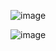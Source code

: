 
![image](https://github.com/user-attachments/assets/311ac567-4124-4c76-9050-951bf7eb8d71)

![image](https://github.com/user-attachments/assets/7da70164-1e36-4bdf-b9b8-bc098bdbc62b)
